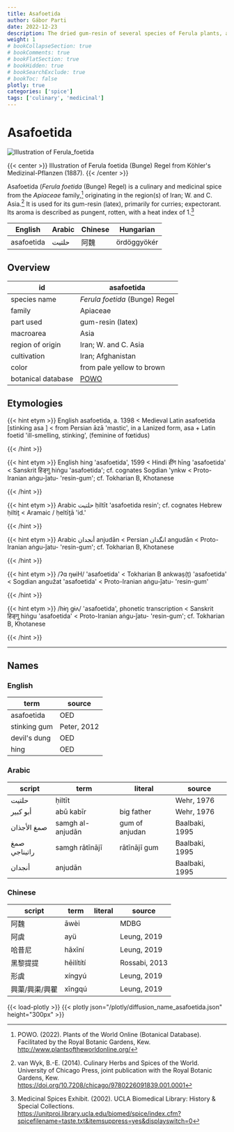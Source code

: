 ```yaml
---
title: Asafoetida
author: Gábor Parti
date: 2022-12-23
description: The dried gum-resin of several species of Ferula plants, also known as hing; devil's dung.
weight: 1
# bookCollapseSection: true
# bookComments: true
# bookFlatSection: true
# bookHidden: true
# bookSearchExclude: true
# bookToc: false
plotly: true
categories: ['spice']
tags: ['culinary', 'medicinal']
---
```


# Asafoetida

![Illustration of Ferula_foetida](/images/kohler/asafoetida.png)

{{< center >}}
Illustration of Ferula foetida (Bunge) Regel from Köhler's Medizinal-Pflanzen (1887).
{{< /center >}}

Asafoetida (*Ferula foetida* (Bunge) Regel) is a culinary and medicinal spice from the *Apiaceae* family,[^powo] originating in the region(s) of Iran; W. and C. Asia.[^van_wyk_culinary_2014] It is used for its gum-resin (latex), primarily for curries; expectorant. Its aroma is described as pungent, rotten, with a heat index of 1.[^ucla_medicinal_2002]

|  English |Arabic|Chinese| Hungarian |
|----------|------|-------|-----------|
|asafoetida| حلتیت|   阿魏  |ördöggyökér|

## Overview

|        id        |                     asafoetida                    |
|------------------|---------------------------------------------------|
|   species name   |           *Ferula foetida* (Bunge) Regel          |
|      family      |                      Apiaceae                     |
|     part used    |                 gum-resin (latex)                 |
|     macroarea    |                        Asia                       |
| region of origin |                Iran; W. and C. Asia               |
|    cultivation   |                 Iran; Afghanistan                 |
|       color      |             from pale yellow to brown             |
|botanical database|[POWO](https://powo.science.kew.org/taxon/842277-1)|

## Etymologies

{{< hint etym >}}
English asafoetida, a. 1398 < Medieval Latin asafoetida [stinking asa ] < from Persian āzā 'mastic', in a Lanized form, asa + Latin foetid 'ill-smelling, stinking', (feminine of fœtidus)

{{< /hint >}}

{{< hint etym >}}
English hing 'asafoetida', 1599 < Hindi हींग hīng 'asafoetida' < Sanskrit हिङ्गु hiṅgu 'asafoetida'; cf. cognates Sogdian 'ynkw < Proto-Iranian aṅgu-ǰatu- 'resin-gum'; cf. Tokharian B, Khotanese

{{< /hint >}}

{{< hint etym >}}
Arabic حلتيت ḥiltīt 'asafoetida resin'; cf. cognates Hebrew ḥiltiṯ < Aramaic / ḥeltīṯā 'id.'

{{< /hint >}}

{{< hint etym >}}
Arabic أنجدان anjudān < Persian انگدان angudān < Proto-Iranian aṅgu-ǰatu- 'resin-gum'; cf. Tokharian B, Khotanese

{{< /hint >}}

{{< hint etym >}}
/ʔɑ ŋʉiH/ 'asafoetida' < Tokharian B ankwaṣ(ṭ) 'asafoetida' < Sogdian angužat 'asafoetida' < Proto-Iranian aṅgu-ǰatu- 'resin-gum'

{{< /hint >}}

{{< hint etym >}}
/hɨŋ ɡɨʌ/ 'asafoetida', phonetic transcription < Sanskrit हिङ्गु hiṅgu 'asafoetida' < Proto-Iranian aṅgu-ǰatu- 'resin-gum'; cf. Tokharian B, Khotanese

{{< /hint >}}

***

## Names

### English

|    term    |   source  |
|------------|-----------|
| asafoetida |    OED    |
|stinking gum|Peter, 2012|
|devil's dung|    OED    |
|    hing    |    OED    |

### Arabic

|   script   |      term      |    literal   |    source    |
|------------|----------------|--------------|--------------|
|    حلتیت   |     ḥiltīt     |              |  Wehr, 1976  |
|  أبو كبير  |    abū kabīr   |  big father  |  Wehr, 1976  |
| صمغ الأجذان|samgh al-anjudān|gum of anjudan|Baalbaki, 1995|
|صمغ راتيناجي| samgh rātīnājī | rātīnājī gum |Baalbaki, 1995|
|   أنجدان   |     anjudān    |              |Baalbaki, 1995|

### Chinese

| script |   term   |literal|    source   |
|--------|----------|-------|-------------|
|   阿魏   |   āwèi   |       |     MDBG    |
|   阿虞   |    ayü   |       | Leung, 2019 |
|   哈昔尼  |  hāxīní  |       | Leung, 2019 |
|  黑黎提提  |hēilítí​tí|       |Rossabi, 2013|
|   形虞   |  xíngyú  |       | Leung, 2019 |
|興蕖/興渠/興瞿|  xīngqú  |       | Leung, 2019 |

{{< load-plotly >}}
{{< plotly json="/plotly/diffusion_name_asafoetida.json" height="300px" >}}

[^powo]: POWO. (2022). Plants of the World Online (Botanical Database). Facilitated by the Royal Botanic Gardens, Kew. http://www.plantsoftheworldonline.org/
[^van_wyk_culinary_2014]: van Wyk, B.-E. (2014). Culinary Herbs and Spices of the World. University of Chicago Press, joint publication with the Royal Botanic Gardens, Kew. https://doi.org/10.7208/chicago/9780226091839.001.0001
[^ucla_medicinal_2002]: Medicinal Spices Exhibit. (2002). UCLA Biomedical Library: History & Special Collections. https://unitproj.library.ucla.edu/biomed/spice/index.cfm?spicefilename=taste.txt&itemsuppress=yes&displayswitch=0

